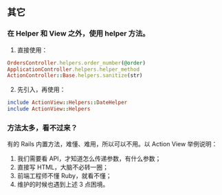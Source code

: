 ## 其它

### 在 Helper 和 View 之外，使用 helper 方法。

1) 直接使用：

```ruby
OrdersController.helpers.order_number(@order)
ApplicationController.helpers.helper_method
ActionController::Base.helpers.sanitize(str)
```

2) 先引入，再使用：

```ruby
include ActionView::Helpers::DateHelper
include ActionView::Helpers
```

### 方法太多，看不过来？

有的 Rails 内置方法，难懂、难用，所以可以不用。以 Action View 举例说明：

1. 我们需要看 API，才知道怎么传递参数，有什么参数；
2. 直接写 HTML，大脑不必转一圈；
3. 前端工程师不懂 Ruby，就看不懂；
4. 维护的时候也遇到上述 3 点困境。

